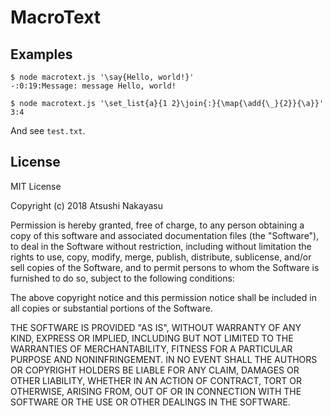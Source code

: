 
# MacroText

## Examples

```
$ node macrotext.js '\say{Hello, world!}'
-:0:19:Message: message Hello, world!
```

```
$ node macrotext.js '\set_list{a}{1 2}\join{:}{\map{\add{\_}{2}}{\a}}'
3:4
```

And see `test.txt`.

## License

MIT License

Copyright (c) 2018 Atsushi Nakayasu

Permission is hereby granted, free of charge, to any person obtaining a copy of this software and associated documentation files (the "Software"), to deal in the Software without restriction, including without limitation the rights to use, copy, modify, merge, publish, distribute, sublicense, and/or sell copies of the Software, and to permit persons to whom the Software is furnished to do so, subject to the following conditions:

The above copyright notice and this permission notice shall be included in all copies or substantial portions of the Software.

THE SOFTWARE IS PROVIDED "AS IS", WITHOUT WARRANTY OF ANY KIND, EXPRESS OR IMPLIED, INCLUDING BUT NOT LIMITED TO THE WARRANTIES OF MERCHANTABILITY, FITNESS FOR A PARTICULAR PURPOSE AND NONINFRINGEMENT. IN NO EVENT SHALL THE AUTHORS OR COPYRIGHT HOLDERS BE LIABLE FOR ANY CLAIM, DAMAGES OR OTHER LIABILITY, WHETHER IN AN ACTION OF CONTRACT, TORT OR OTHERWISE, ARISING FROM, OUT OF OR IN CONNECTION WITH THE SOFTWARE OR THE USE OR OTHER DEALINGS IN THE SOFTWARE.
